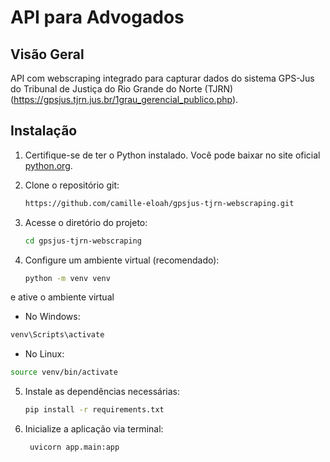 # API para Advogados
## Visão Geral
API com webscraping integrado para capturar dados do sistema GPS-Jus do Tribunal de Justiça do Rio Grande do Norte (TJRN) (https://gpsjus.tjrn.jus.br/1grau_gerencial_publico.php).

## Instalação
1. Certifique-se de ter o Python instalado. Você pode baixar no site oficial [python.org](https://www.python.org/).
2. Clone o repositório git:
   ```bash
   https://github.com/camille-eloah/gpsjus-tjrn-webscraping.git
   ```
   
3. Acesse o diretório do projeto:
   
   ```bash
   cd gpsjus-tjrn-webscraping
   ```

5. Configure um ambiente virtual (recomendado):
 
   ```bash
   python -m venv venv
   ```

e ative o ambiente virtual

  - No Windows:
    
   ```bash
   venv\Scripts\activate
   ```

  - No Linux:
    
   ```bash
   source venv/bin/activate
   ```

5. Instale as dependências necessárias:

   ```bash
   pip install -r requirements.txt
   ```

6. Inicialize a aplicação via terminal:

   ```bash
    uvicorn app.main:app
   ```
